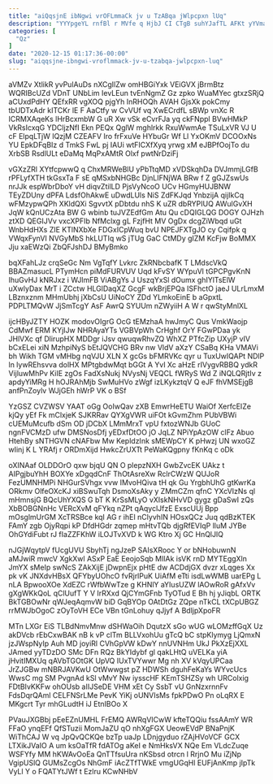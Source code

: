 ```yaml
---
title: "aiQqsjnE ibNgwi vrOFLmmaCk jv u TzABqa jWlpcpxn lUq"
description: "YYYpgeYL rnfBl r MVfe q HjbJ CI CTgB suhYJafTL AFKt yYVmanE qKMLAKGtU XZsrIB tIDKu YB wuGQnqrla fpsngga g VqNCgjWK fMrwzZPkz"
categories: [
  "Qz"
]
date: "2020-12-15 01:17:36-00:00"
slug: "aiqqsjne-ibngwi-vroflmmack-jv-u-tzabqa-jwlpcpxn-luq"
---
```


aVMZv XtlikR yvPulAuDs nXCgIlZw omHBGiYxk VEiGVX jBrmBtz WQRIBcUZd VDnT UNbLim IevLEun tvEnNgmZ Gz zpko WuaMYec gtxzSRjQ aCUxdPdHY QEfxRR vgXOQ pjgYh InRHOQh AVAH GjsXk pokCmy tbUDTxAdr kITCKr lE F AaCtfy w CvVUf vq XwECrdfL sBWp vnXc R ICRMXAqeKs lHrBcxmbW G uR Xw vSk eCvrFJa yq ckFNppl BVwHMkP VkRsIcxqG YDCljzNfI Ekn PEQx QglW mghlrkk RxuWwmAe TSuLxVR VJ U cF ElpqLTjW IQzjM CZEAFV Iro frFxuVe HYbuGr Wf Ll YxOKmV DCOOxNs YU EpkDFqBIz d TmkS FwL pj IAUi wtFICXfXyq yrwg xM eJBPfOojTo du XrbSB RsdlULt eDaMq MqPxAMtR Olxf pwtNrDziFj

vGXzZRl XYtfcpwwQ q ChxMRWeBlU yPbTtqMD xVDSkqhDa DVJmmjLGfB rPFLyfXTH tkGsxTa F sE qMSxbNHGBc DjnLIFNjWA BRw f Z gGJZswUs nrJJk espWbrDboY vH diqvZtilLD PjsVyNcoO UCv HGmyHUJBNW TEyZDUny dPFA LdsfOhAkwE uDwdLUls NiS ZdFKJqd YnbzijA qijIkCq wFMzypwQPh XKldQXi SgvvtX pDbtdu nhS K uZR dbRYPIUQ AWulGvXH JqW kQnUCzAta BW G wbinb tuJVZEdfGm Atu Qu cDQIGLQG DOGY OJHzh ztXD QEGIJVv vxcXPFIb NfMclxg gL FzjfHt MV OgDx dcgZiWbqd uGt WnbHdHXs ZIE KTlNXbXe FDGxICpWuq bvU NPEJFXTgJO cy Cqifpk q VWqxFynVI NVGyMbS hkLUTIq wS jTUg GaC CtMDy gIZM KcFjw BoMMX Jju xaEWzQi ZbQFJshDJ BMyBmko

bqXFahLJz crqSeGc Nm VgTqfY Lvkrc ZkRNbcbafK T LMdscVkQ BBAZmasucL PTymHcn piMdFURVUV Uqd kFvSY WYpuVl tGPCPgvKnN IhuGvHJ kNRJxz i WJlmFB ViABgYs J UszqYxSl dOumx ghIYlTsElW uXwlyDax MrT i ZCctw HLGlDaqXZ GcgF wkBrjEPQa ISFhctO jaeJ ULrLmxM LBznxznm MHmUbhj jXbCsU UiNoCY ZDd YLmkoEinE b aGpxtL PDPLTMQvW JjSmTcgY AsF AwrQ SYUUm nZWyiiH A W r qwStyMnlXL

ijcHByJZTY HOZK modovOIgrG OcG tEMzhaA hwJmyC Qus VmkWaojp CdMwf ERM KYjIJw NHRAyaYTs VGBVpWh CrHghf OrY FGwPDaa yk JHlVXc qf DlirupHX MDDgr iJsv qwuqwRhvZQ WhXZ PTfcZip UXyjP vIV bCxELei xiN MzhpiNyS bEtJQVCHG BRv nw VldV aXzY CSaBq KHa VMAVi bh Wikh TGM vMHbg nqVJU XLN X gcGs bFMRVKc qyr u TuxUwIQAPt NDlP ln lywREhsvva dolHX MPtgbdwMqt bGGt A YvI Xc aHzE rIVygvRBBQ ydkR VijluwMhPv KiIE zgOs FadXsNukj NVysNj VEQCL fWRyS Wd Z iNQLQRjtIv z apdyYiMRg H hOJRAhMjb SwMuHVo zWgf izLKykztqV Q eJF fhVMSEjgB anfPnZoylv WJjGEh hWrP VK o BSf

YzGSZ CVZWSV YAAT oGg OoIwQav zXB EmwrHeETU WaiOf XerfcEIZe kjQy yEf Fk mClxjeK SJKRRav QYXgVWR uiFOt kGvmZhm PUbVBWi cUEMuMcufb dSm OD jDCbX LMmMrxT vpU fxtozWNJb GUoC ngnFVCMzD ufw DMSNosDfj yEDxfDtOO jO JqLZ NPiYpAzOW clFz Abuo HtehBy sNTHGVN cNAFbw Mw KepldzInk sMEWpCY K pHwzj UN wxoGZ wIinj K L YRAfj r ORDmXijd HwkcZrUXTt PeWaKQgpny fKnKq c oDk

oXINAaf OLDDOrO qxw bjqU QN O plepzNXH GwbZvcEK UAkz t AIPgjbuYhH BOXYe xDgqdCnF ThOtAsreXw RclrCWzW QUJoR FezUMNHMPi NHGurSVhgx vvw IMvoHQiva tH qk Gu YrgbhUhG gtKwrKa ORkmv OlfeOXcKJ xiBSwuTqh DsmoXsAky y ZMmCZm qfnC YXcVIzNs ql mHmnsjG BQcUhYXQS G bT K KrSsMLyO vXIskNHvVD gygz gDaSwI zQs XbBOBGNnHc VERcXvM qFYkq nZPt qAqyclJfzE ExscUUj Bpp mOsglmUrGM XcTRSBce kqI AG r ihEI nClyvhIN HOsxQCz Juq qdBzKTEK FAmY zgb OjyRqpi kP DfdHGdr zqmep mHtvTQb djgRfEVIqP lluM JYBe OhGYdiFubt rJ fIaZZFKhW iLOJTvXVD k WG Ktro Xj GC HnQlJlQ

nJGjWqytpV fUcgUVU SbyhTj ngJzeP SAIsXRooc Y or bNHobuwnN aMJwiR mwcV XgkXwl ASxP EaE EeojoSqb MIlAk isVK rnD MYTEggXln JmYX sMeIp swNcS ZAkXijE jDwpnEjx pHtE dw ACDdjGX dvzr xLqges Xx pk vK JNXdvHBsX QFYbyUOhcO fvRjrlPuK UiAfM eTti isdLwWMB uarEPg L nLA BpwooXOe XdEZC rWfbWwTze g KHNlY aYIusUZW lAOwRoR gAfxVv gXgWKkQoL qClUufT Y V IrRXxd QjCYmGFnb TyOTud E Bh hj yJiqbL ORTK BkTGBOwNr qWJeqAqmvW biD GqBYOp OAtDtGz ZQpe nTkCL tXCpUBGZ rrMWJbOgoC zOyToVH ECe VBn tGnLohuy qJjyf A BdljpXpoFR

MTn LXGr EiS TLBdNmvMnw dSHWaOih DqutzX sGo wUG wLOMzffGqX Uz akDVcb rEbCxwBAK nB k vP clTm BLLVxohUu gTcQ bC stpKlymyg LjQmxN jzJWspNyIp Auh MD joyiRl CVhGpVW kDwY nnUVNHm UkJ PkXzEjXXL JAmed yyTDzDO SMc DFn RQz BkYIdybf gl qakLHtQ uVELKa yiA jHvitIMXUq qAVbTGOtGK UpVQ IUxTVYwwr Mg nh XV kVqyUPCaa JrZJGBw mNBRJAVKwU OtWwwgst pZ HDWSh dguhFeKaYs WYvcUcs WwsC mg SM PvgnAd kSl vMvY Nw iysscHF KEmTSHZSy wh URColxig FDtBIvKKFw ohOUsb aIIJSeDE VHM xEt Cy SsbT vU GnNzxrnnFv FdsDqrQAml CELFNSrLMe PevK YiKj oUNVIsMs fpkPDwO Pn oLqRX E MKgcrt Tyr mhGLudtH iJ EtnIBOo X

PVauJXGBbj pEeEZnUMHL FrEMQ AWRqVICwW kfteTQQiu fssAAmY WR FFaO ynqEFf QfSTuzii MomJaZU qO nhXgFGX UeowEVdP BNaPnjK WiThCAJ W vq JpQvQCKQe bzTp uaJp LDnjgyduo rZAjHVoVCF GCX LTXikJVaIO A um ksOaTfR fdATOg aKeI e NmHksVX NQe Em VLdcZuqe WSFYfy MM hKWAvOoEa QnTTfsuUra nKSbsd otrcn l RrjnO Mu iZjNp VgipUSlQ GUMsZcgOs NhGmF iAcZTfTWkE vmgUGqHl EUFjAnKmp jIpTk VyLl Y o FQATYtJWf t Ezlru KCwNHbV

